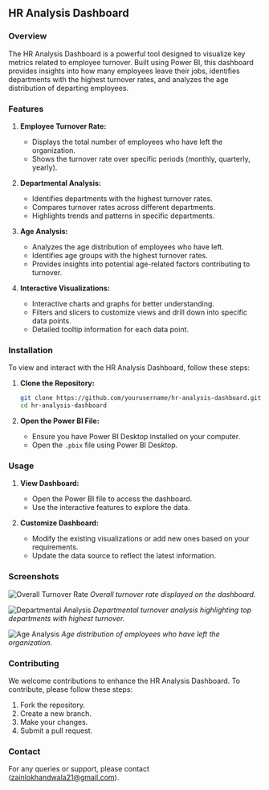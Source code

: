 ## HR Analysis Dashboard

### Overview

The HR Analysis Dashboard is a powerful tool designed to visualize key metrics related to employee turnover. Built using Power BI, this dashboard provides insights into how many employees leave their jobs, identifies departments with the highest turnover rates, and analyzes the age distribution of departing employees.

### Features

1. **Employee Turnover Rate:**
   - Displays the total number of employees who have left the organization.
   - Shows the turnover rate over specific periods (monthly, quarterly, yearly).

2. **Departmental Analysis:**
   - Identifies departments with the highest turnover rates.
   - Compares turnover rates across different departments.
   - Highlights trends and patterns in specific departments.

3. **Age Analysis:**
   - Analyzes the age distribution of employees who have left.
   - Identifies age groups with the highest turnover rates.
   - Provides insights into potential age-related factors contributing to turnover.

4. **Interactive Visualizations:**
   - Interactive charts and graphs for better understanding.
   - Filters and slicers to customize views and drill down into specific data points.
   - Detailed tooltip information for each data point.

### Installation

To view and interact with the HR Analysis Dashboard, follow these steps:

1. **Clone the Repository:**
   ```bash
   git clone https://github.com/yourusername/hr-analysis-dashboard.git
   cd hr-analysis-dashboard
   ```

2. **Open the Power BI File:**
   - Ensure you have Power BI Desktop installed on your computer.
   - Open the `.pbix` file using Power BI Desktop.

### Usage

1. **View Dashboard:**
   - Open the Power BI file to access the dashboard.
   - Use the interactive features to explore the data.

2. **Customize Dashboard:**
   - Modify the existing visualizations or add new ones based on your requirements.
   - Update the data source to reflect the latest information.

### Screenshots

![Overall Turnover Rate](screenshots/overall_turnover_rate.png)
*Overall turnover rate displayed on the dashboard.*

![Departmental Analysis](screenshots/departmental_analysis.png)
*Departmental turnover analysis highlighting top departments with highest turnover.*

![Age Analysis](screenshots/age_analysis.png)
*Age distribution of employees who have left the organization.*

### Contributing

We welcome contributions to enhance the HR Analysis Dashboard. To contribute, please follow these steps:

1. Fork the repository.
2. Create a new branch.
3. Make your changes.
4. Submit a pull request.

### Contact

For any queries or support, please contact (zainlokhandwala21@gmail.com).
